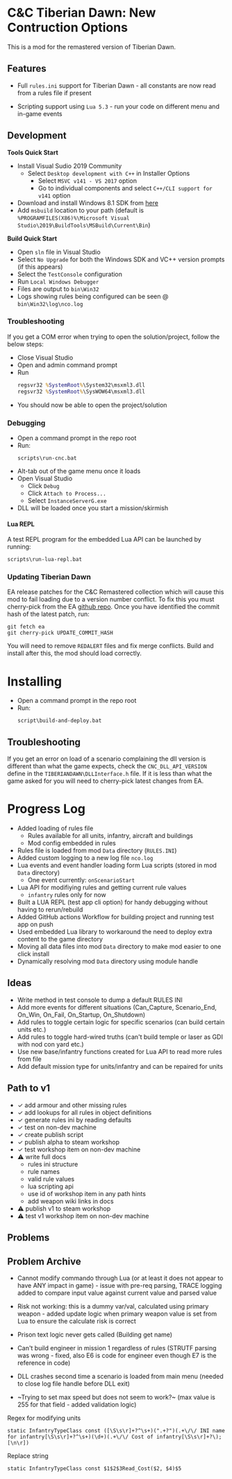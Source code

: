 ﻿# C&C Tiberian Dawn: New Contruction Options

This is a mod for the remastered version of Tiberian Dawn.

## Features

- Full `rules.ini` support for Tiberian Dawn - all constants are now read from a rules file if present

- Scripting support using `Lua 5.3` - run your code on different menu and in-game events

## Development

**Tools Quick Start**

- Install Visual Sudio 2019 Community
    - Select `Desktop development with C++` in Installer Options
        - Select `MSVC v141 - VS 2017` option
        - Go to individual components and select `C++/CLI support for v141` option
- Download and install Windows 8.1 SDK from [here](https://developer.microsoft.com/en-us/windows/downloads/sdk-archive)
- Add `msbuild` location to your path (default is `%PROGRAMFILES(X86)%\Microsoft Visual Studio\2019\BuildTools\MSBuild\Current\Bin`)

**Build Quick Start**

- Open `sln` file in Visual Studio
- Select `No Upgrade` for both the Windows SDK and VC++ version prompts (if this appears)
- Select the `TestConsole` configuration
- Run `Local Windows Debugger`
- Files are output to `bin\Win32`
- Logs showing rules being configured can be seen @ `bin\Win32\log\nco.log`

### Troubleshooting

If you get a COM error when trying to open the solution/project, follow the below steps:

- Close Visual Studio
- Open and admin command prompt
- Run
    ```bat
    regsvr32 %SystemRoot%\System32\msxml3.dll
    regsvr32 %SystemRoot%\SysWOW64\msxml3.dll
    ```
- You should now be able to open the project/solution

### Debugging

- Open a command prompt in the repo root
- Run:
    ```batch
    scripts\run-cnc.bat
    ```
- Alt-tab out of the game menu once it loads
- Open Visual Studio
    - Click `Debug`
    - Click `Attach to Process...`
    - Select `InstanceServerG.exe`
- DLL will be loaded once you start a mission/skirmish

#### Lua REPL

A test REPL program for the embedded Lua API can be launched by running:

```batch
scripts\run-lua-repl.bat
```

### Updating Tiberian Dawn

EA release patches for the C&C Remastered collection which will cause this mod to fail loading due to a version number conflict. To fix this you must cherry-pick from the EA [github repo](https://github.com/electronicarts/CnC_Remastered_Collection). Once you have identified the commit hash of the latest patch, run:

```batch
git fetch ea
git cherry-pick UPDATE_COMMIT_HASH
```

You will need to remove `REDALERT` files and fix merge conflicts. Build and install after this, the mod should load correctly.

# Installing

- Open a command prompt in the repo root
- Run:
    ```batch
    script\build-and-deploy.bat
    ```

## Troubleshooting

If you get an error on load of a scenario complaining the dll version is different than what the game expects, check the `CNC_DLL_API_VERSION` define in the `TIBERIANDAWN\DLLInterface.h` file. If it is less than what the game asked for you will need to cherry-pick latest changes from EA.

# Progress Log

- Added loading of rules file
    - Rules available for all units, infantry, aircraft and buildings
    - Mod config embedded in rules
- Rules file is loaded from mod `Data` directory (`RULES.INI`)
- Added custom logging to a new log file `nco.log`
- Lua events and event handler loading form Lua scripts (stored in mod `Data` directory)
    - One event currently: `onScenarioStart`
- Lua API for modifiying rules and getting current rule values
    - `infantry` rules only for now
- Built a LUA REPL (test app cli option) for handy debugging without having to rerun/rebuild
- Added GitHub actions Workflow for building project and running test app on push
- Used embedded Lua library to workaround the need to deploy extra content to the game directory
- Moving all data files into mod `Data` directory to make mod easier to one click install
- Dynamically resolving mod `Data` directory using module handle

## Ideas

- Write method in test console to dump a default RULES INI
- Add more events for different situations (Can_Capture, Scenario_End, On_Win, On_Fail, On_Startup, On_Shutdown)
- Add rules to toggle certain logic for specific scenarios (can build certain units etc.)
- Add rules to toggle hard-wired truths (can't build temple or laser as GDI with nod con yard etc.)
- Use new base/infantry functions created for Lua API to read more rules from file
- Add default mission type for units/infantry and can be repaired for units

## Path to v1

- ✓ add armour and other missing rules
- ✓ add lookups for all rules in object definitions
- ✓ generate rules ini by reading defaults
- ✓ test on non-dev machine
- ✓ create publish script
- ✓ publish alpha to steam workshop
- ✓ test workshop item on non-dev machine
- ⚠ write full docs
  - rules ini structure
  - rule names
  - valid rule values
  - lua scripting api
  - use id of workshop item in any path hints
  - add weapon wiki links in docs
- ⚠ publish v1 to steam workshop
- ⚠ test v1 workshop item on non-dev machine

## Problems


## Problem Archive

- Cannot modify commando through Lua (or at least it does not appear to have ANY impact in game) - issue with pre-req parsing, TRACE logging added to compare input value against current value and parsed value
- Risk not working: this is a dummy var/val, calculated using primary weapon - added update logic when primary weapon value is set from Lua to ensure the calculate risk is correct 
- Prison text logic never gets called (Building get name)
- Can't build engineer in mission 1 regardless of rules (STRUTF parsing was wrong - fixed, also E6 is code for engineer even though E7 is the reference in code)
- DLL crashes second time a scenario is loaded from main menu (needed to close log file handle before DLL exit)

- ~Trying to set max speed but does not seem to work?~ (max value is 255 for that field - added validation logic)

Regex for modifying units

```
static InfantryTypeClass const ([\S\s\r]+?^\s+)(".+?")(.+\/\/ INI name for infantry[\S\s\r]+?^\s+)(\d+)(.+\/\/ Cost of infantry[\S\s\r]+?\);[\n\r])
```

Replace string

```
static InfantryTypeClass const $1$2$3Read_Cost($2, $4)$5
```
